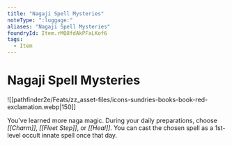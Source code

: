 ```yaml
---
title: "Nagaji Spell Mysteries"
noteType: ":luggage:"
aliases: "Nagaji Spell Mysteries"
foundryId: Item.rMQ8fdAkPFaLKof6
tags:
  - Item
---
```


# Nagaji Spell Mysteries
![[pathfinder2e/Feats/zz_asset-files/icons-sundries-books-book-red-exclamation.webp|150]]

You've learned more naga magic. During your daily preparations, choose _[[Charm]]_, _[[Fleet Step]]_, or _[[Heal]]_. You can cast the chosen spell as a 1st-level occult innate spell once that day.
